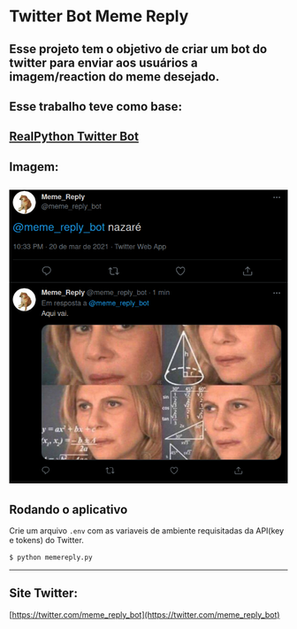 # Twitter Bot Meme Reply

Esse projeto tem o  objetivo de criar um bot do twitter para enviar aos usuários a imagem/reaction do meme desejado.
---
## Esse trabalho teve como base:  
[RealPython Twitter Bot ](https://realpython.com/twitter-bot-python-tweepy/)
---
## Imagem:  
![Imagem from twitter](memereply.png)
---
## Rodando o aplicativo  
Crie um arquivo `.env` com as variaveis de ambiente requisitadas da API(key e tokens) do Twitter.  
```bash
$ python memereply.py
```
---
## Site Twitter:  
[https://twitter.com/meme_reply_bot](https://twitter.com/meme_reply_bot)
